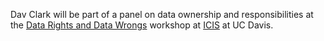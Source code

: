 <!-- 
.. title: Data Rights and Data Wrongs
.. slug: data-right-wrong
.. date: 2014-12-10
.. tags: science
.. link: 
.. description: 
.. type: text
-->

Dav Clark will be part of a panel on data ownership and responsibilities at the
[Data Rights and Data Wrongs](http://icis.ucdavis.edu/?page_id=329) workshop at
[ICIS](http://icis.ucdavis.edu) at UC Davis.
